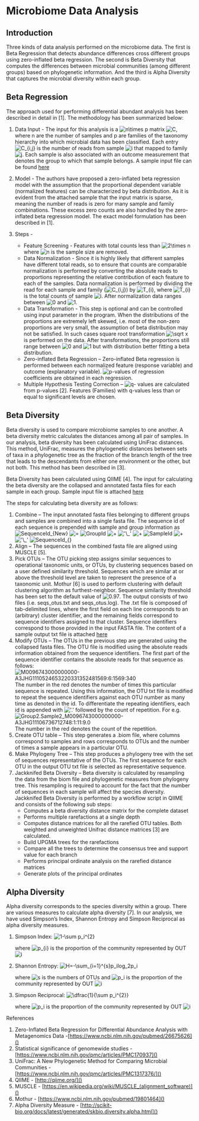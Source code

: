 # Microbiome Data Analysis

## Introduction
Three kinds of data analysis performed on the microbiome data. The first is Beta Regression that detects abundance differences cross different groups using zero-inflated beta regression. The second is Beta Diversity that computes the differences between microbial communities (among different groups) based on phylogenetic information. And the third is Alpha Diversity that captures the microbial diversity within each group.

## Beta Regression
The approach used for performing differential abundant analysis has been described in detail in \[1\]. The methodology has been summarized below:
1. Data Input - The input for this analysis is a <img src="https://tex.s2cms.ru/svg/n%5Ctimes%20p%20" alt="n\times p " /> matrix <img src="https://tex.s2cms.ru/svg/C" alt="C" />, where n are the number of samples and p are families of the taxonomy hierarchy into which microbial data has been classified. Each entry <img src="https://tex.s2cms.ru/svg/C_%7Bi%2Cj%7D" alt="C_{i,j}" /> is the number of reads from sample <img src="https://tex.s2cms.ru/svg/i" alt="i" /> that mapped to family <img src="https://tex.s2cms.ru/svg/j" alt="j" />. Each sample is also associated with an outcome measurement that denotes the group to which that sample belongs. A sample input file can be found [here](https://github.com/shivankurkapoor/microbiome-data-analysis/blob/master/beta_regression/input.csv)
2. Model - The authors have proposed a zero-inflated beta regression model with the assumption that the proportional dependent variable (normalized features) can be characterized by beta distribution. As it is evident from the attached sample that the input matrix is sparse, meaning the number of reads is zero for many sample and family combinations. These excess zero counts are also handled by the zero-inflated beta regression model. The exact model formulation has been described in \[1\].

3. Steps - 
	* Feature Screening - Features with total counts less than <img src="https://tex.s2cms.ru/svg/2%5Ctimes%20n" alt="2\times n" /> where <img src="https://tex.s2cms.ru/svg/n" alt="n" /> is the sample size are removed.
	* Data Normalization - Since it is highly likely that different samples have different total reads, so to ensure that counts are comparable normalization is performed by converting the absolute reads to proportions representing the relative contribution of each feature to each of the samples. Data normalization is performed by dividing the read for each sample and family (<img src="https://tex.s2cms.ru/svg/C_%7Bi%2Cj%7D" alt="C_{i,j}" />) by <img src="https://tex.s2cms.ru/svg/T_%7Bi%7D" alt="T_{i}" />, where <img src="https://tex.s2cms.ru/svg/T_%7Bi%7D" alt="T_{i}" /> is the total counts of sample <img src="https://tex.s2cms.ru/svg/i" alt="i" />. After normalization data ranges between <img src="https://tex.s2cms.ru/svg/0" alt="0" /> and <img src="https://tex.s2cms.ru/svg/1" alt="1" />.
	* Data Transformation - This step is optional and can be controlled using input parameter in the program. When the distributions of the proportions are extremely left skewed, i.e. most of the non-zero proportions are very small, the assumption of beta distribution may not be satisfied. In such cases square root transformation <img src="https://tex.s2cms.ru/svg/%5Csqrt%20x" alt="\sqrt x" /> is performed on the data. After transformations, the proportions still range between <img src="https://tex.s2cms.ru/svg/0" alt="0" /> and <img src="https://tex.s2cms.ru/svg/1" alt="1" /> but with distribution better fitting a beta distribution.
	* Zero-inflated Beta Regression – Zero-inflated Beta regression is performed between each normalized feature (response variable) and outcome (explanatory variable). <img src="https://tex.s2cms.ru/svg/p-values" alt="p-values" /> of regression coefficients are obtained in each regression.
	* Multiple Hypothesis Testing Correction – <img src="https://tex.s2cms.ru/svg/q-%20values" alt="q- values" /> are calculated from p-values \[2\]. Features (Families) with q-values less than or equal to significant levels are chosen.


## Beta Diversity
Beta diversity is used to compare microbiome samples to one another. A beta diversity metric calculates the distances among all pair of samples. In our analysis, beta diversity has been calculated using UniFrac distances. This method, UniFrac, measures the phylogenetic distances between sets of taxa in a phylogenetic tree as the fraction of the branch length of the tree that leads to the descendants from either one environment or the other, but not both. This method has been described in \[3\].

Beta Diversity has been calculated using QIIME \[4\]. The input for calculating the beta diversity are the collapsed and annotated fasta files for each sample in each group. Sample input file is attached [here](https://github.com/shivankurkapoor/microbiome-data-analysis/blob/master/beta_diversity/input.txt)   
 
The steps for calculating beta diversity are as follows:
1. Combine – The input annotated fasta files belonging to different groups and samples are combined into a single fasta file. The sequence id of each sequence is prepended with sample and group information as <img src="https://tex.s2cms.ru/svg/SequenceId_%7BNew%7D" alt="SequenceId_{New}" /> <img src="https://tex.s2cms.ru/svg/%3D" alt="=" /> <img src="https://tex.s2cms.ru/svg/GroupId" alt="GroupId" /> <img src="https://tex.s2cms.ru/svg/%2B" alt="+" /> <img src="https://tex.s2cms.ru/svg/'%5C_'" alt="'\_'" /> <img src="https://tex.s2cms.ru/svg/%2B" alt="+" /> <img src="https://tex.s2cms.ru/svg/SampleId" alt="SampleId" /> <img src="https://tex.s2cms.ru/svg/%2B" alt="+" /> <img src="https://tex.s2cms.ru/svg/'%5C_'" alt="'\_'" /> <img src="https://tex.s2cms.ru/svg/SequenceId_%7B%7D" alt="SequenceId_{}" />
2. Align – The sequences in the combined fasta file are aligned using MUSCLE \[5\].
3. Pick OTUs – The OTU picking step assigns similar sequences to operational taxonomic units, or OTUs, by clustering sequences based on a user defined similarity threshold. Sequences which are similar at or above the threshold level are taken to represent the presence of a taxonomic unit. Mothur \[6\] is used to perform clustering with default clustering algorithm as furthest-neighbor. Sequence similarity threshold has been set to the default value of <img src="https://tex.s2cms.ru/svg/0.97" alt="0.97" />. The output consists of two files (i.e. seqs_otus.txt and seqs_otus.log). The .txt file is composed of tab-delimited lines, where the first field on each line corresponds to an (arbitrary) cluster identifier, and the remaining fields correspond to sequence identifiers assigned to that cluster. Sequence identifiers correspond to those provided in the input FASTA file. The content of a sample output txt file is attached [here](https://github.com/shivankurkapoor/microbiome-data-analysis/blob/master/beta_diversity/sample.txt)  
4. Modify OTUs – The OTUs in the previous step are generated using the collapsed fasta files. The OTU file is modified using the absolute reads information obtained from the sequence identifiers. The first part of the sequence identifier contains the absolute reads for that sequence as follows: <img src="https://tex.s2cms.ru/svg/M0096743000000000-A3JHG1110524653220331352481569%3A6%3A1569%3A340" alt="M0096743000000000-A3JHG1110524653220331352481569:6:1569:340" /></br>                                                     The number in the red denotes the number of times this particular sequence is repeated. Using this information, the OTU txt file is modified to repeat the sequence identifiers against each OTU number as many time as denoted in the id. To differentiate the repeating identifiers, each id is appended with <img src="https://tex.s2cms.ru/svg/'.'" alt="'.'" /> followed by the count of repetition. 
       For e.g. <img src="https://tex.s2cms.ru/svg/Group2.Sample2_M0096743000000000-A3JHG11106736712748%3A1%3A11%3A9.0" alt="Group2.Sample2_M0096743000000000-A3JHG11106736712748:1:11:9.0" /></br>
		The number 	in the red denotes the count of the repetition.
5. Create OTU table – This step generates a .biom file, where columns correspond to samples and rows corresponds to OTUs and the number of times a sample appears in a particular OTU.
6. Make Phylogeny Tree – This step produces a phylogeny tree with the set of sequences representative of the OTUs. The first sequence for each OTU in the output OTU txt file is selected as representative sequence. 
7. Jackknifed Beta Diversity – Beta diversity is calculated by resampling the data from the biom file and phylogenetic measures from phylogeny tree. This resampling is required to account for the fact that the number of sequences in each sample will affect the species diversity. Jackknifed Beta Diversity is performed by a workflow script in QIIME and consists of the following sub steps:
	* Computes a beta diversity distance matrix for the complete dataset
	* Performs multiple rarefactions at a single depth
	* Computes distance matrices for all the rarefied OTU tables. Both weighted and unweighted Unifrac distance matrices [3] are calculated. 
	* Build UPGMA trees for the rarefactions
	* Compare all the trees to determine the consensus tree and support value for each branch
	* Performs principal ordinate analysis on the rarefied distance matrices
	* Generate plots of the principal ordinates

## Alpha Diversity
Alpha diversity corresponds to the species diversity within a group. There are various measures to calculate alpha diversity \[7\]. In our analysis, we have used Simpson’s Index, Shannon Entropy and Simpson Reciprocal as alpha diversity measures.

1. Simpson Index:
           <img src="https://tex.s2cms.ru/svg/1-%5Csum%20p_i%5E%7B2%7D" alt="1-\sum p_i^{2}" />

     where <img src="https://tex.s2cms.ru/svg/p_%7Bi%7D" alt="p_{i}" /> is the proportion of the community represented by OUT <img src="https://tex.s2cms.ru/svg/i" alt="i" />
2. Shannon Entropy: <img src="https://tex.s2cms.ru/svg/H%3D-%5Csum_%7Bi%3D1%7D%5E%7Bs%7Dp_ilog_2p_i" alt="H=-\sum_{i=1}^{s}p_ilog_2p_i" />

     where <img src="https://tex.s2cms.ru/svg/s" alt="s" /> is the numbers of OTUs and <img src="https://tex.s2cms.ru/svg/p_i" alt="p_i" /> is the proportion of the community represented by OUT <img src="https://tex.s2cms.ru/svg/i" alt="i" />

3. Simpson Reciprocal: <img src="https://tex.s2cms.ru/svg/%5Cdfrac%7B1%7D%7B%5Csum%20p_i%5E%7B2%7D%7D" alt="\dfrac{1}{\sum p_i^{2}}" />	

    where <img src="https://tex.s2cms.ru/svg/p_i" alt="p_i" /> is the proportion of the community represented by OUT <img src="https://tex.s2cms.ru/svg/i" alt="i" />



References
1. Zero-Inflated Beta Regression for Differential Abundance Analysis with Metagenomics Data -[https://www.ncbi.nlm.nih.gov/pubmed/26675626]()
2. Statistical significance of genomewide studies -  [https://www.ncbi.nlm.nih.gov/pmc/articles/PMC170937]()
3. UniFrac: A New Phylogenetic Method for Comparing Microbial Communities - [https://www.ncbi.nlm.nih.gov/pmc/articles/PMC1317376/]()
4. QIIME - [http://qiime.org/]()
5. MUSCLE - [https://en.wikipedia.org/wiki/MUSCLE_(alignment_software)]()
6. Mothur - [https://www.ncbi.nlm.nih.gov/pubmed/19801464]()
7. Alpha Diversity Measure - [http://scikit-bio.org/docs/latest/generated/skbio.diversity.alpha.html]()